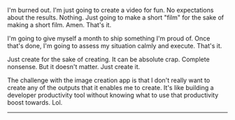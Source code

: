 I'm burned out. I'm just going to create a video for fun. No expectations about the results. Nothing. Just going to make a short "film" for the sake of making a short film. Amen. That's it.

I'm going to give myself a month to ship something I'm proud of. Once that's done, I'm going to assess my situation calmly and execute. That's it.

Just create for the sake of creating. It can be absolute crap. Complete nonsense. But it doesn't matter. Just create it.

The challenge with the image creation app is that I don't really want to create any of the outputs that it enables me to create. It's like building a developer productivity tool without knowing what to use that productivity boost towards. Lol.

----

